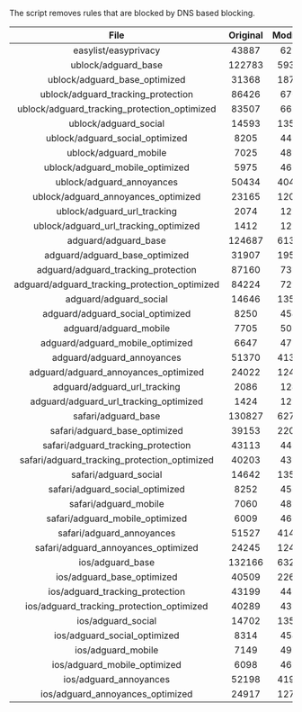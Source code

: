 The script removes rules that are blocked by DNS based blocking.


| File | Original | Modified |
|:----:|:-----:|:-----:|
| easylist/easyprivacy | 43887 | 6217 |
| ublock/adguard_base | 122783 | 59336 |
| ublock/adguard_base_optimized | 31368 | 18725 |
| ublock/adguard_tracking_protection | 86426 | 6701 |
| ublock/adguard_tracking_protection_optimized | 83507 | 6658 |
| ublock/adguard_social | 14593 | 13516 |
| ublock/adguard_social_optimized | 8205 | 4499 |
| ublock/adguard_mobile | 7025 | 4857 |
| ublock/adguard_mobile_optimized | 5975 | 4630 |
| ublock/adguard_annoyances | 50434 | 40475 |
| ublock/adguard_annoyances_optimized | 23165 | 12034 |
| ublock/adguard_url_tracking | 2074 | 1232 |
| ublock/adguard_url_tracking_optimized | 1412 | 1227 |
| adguard/adguard_base | 124687 | 61341 |
| adguard/adguard_base_optimized | 31907 | 19561 |
| adguard/adguard_tracking_protection | 87160 | 7384 |
| adguard/adguard_tracking_protection_optimized | 84224 | 7299 |
| adguard/adguard_social | 14646 | 13577 |
| adguard/adguard_social_optimized | 8250 | 4543 |
| adguard/adguard_mobile | 7705 | 5037 |
| adguard/adguard_mobile_optimized | 6647 | 4799 |
| adguard/adguard_annoyances | 51370 | 41334 |
| adguard/adguard_annoyances_optimized | 24022 | 12426 |
| adguard/adguard_url_tracking | 2086 | 1242 |
| adguard/adguard_url_tracking_optimized | 1424 | 1237 |
| safari/adguard_base | 130827 | 62770 |
| safari/adguard_base_optimized | 39153 | 22085 |
| safari/adguard_tracking_protection | 43113 | 4461 |
| safari/adguard_tracking_protection_optimized | 40203 | 4379 |
| safari/adguard_social | 14642 | 13567 |
| safari/adguard_social_optimized | 8252 | 4533 |
| safari/adguard_mobile | 7060 | 4899 |
| safari/adguard_mobile_optimized | 6009 | 4662 |
| safari/adguard_annoyances | 51527 | 41423 |
| safari/adguard_annoyances_optimized | 24245 | 12493 |
| ios/adguard_base | 132166 | 63287 |
| ios/adguard_base_optimized | 40509 | 22604 |
| ios/adguard_tracking_protection | 43199 | 4469 |
| ios/adguard_tracking_protection_optimized | 40289 | 4387 |
| ios/adguard_social | 14702 | 13599 |
| ios/adguard_social_optimized | 8314 | 4547 |
| ios/adguard_mobile | 7149 | 4938 |
| ios/adguard_mobile_optimized | 6098 | 4698 |
| ios/adguard_annoyances | 52198 | 41990 |
| ios/adguard_annoyances_optimized | 24917 | 12775 |